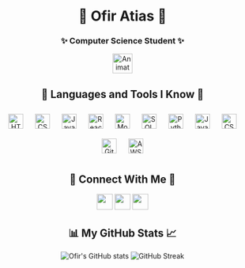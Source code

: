 <h1 align="center"> 🌸 Ofir Atias 🌸 </h1>
<h3 align="center"> ✨ Computer Science Student ✨ </h3>

<div align="center">
  <img src="https://iam-weijie.github.io/wave/hand-emoji.svg" alt="Animated Waving Hand" width="40" height="40">
</div>

<h2 align="center"> 🎀 Languages and Tools I Know 🎀 </h2>

<div align="center">
  <img alt="HTML" width="30px" style="padding: 10px;" src="https://cdn.jsdelivr.net/gh/devicons/devicon/icons/html5/html5-plain.svg" />
  <img alt="CSS" width="30px" style="padding: 10px;" src="https://cdn.jsdelivr.net/gh/devicons/devicon/icons/css3/css3-plain.svg" />
  <img alt="JavaScript" width="30px" style="padding: 10px;" src="https://cdn.jsdelivr.net/gh/devicons/devicon/icons/javascript/javascript-plain.svg" />
  <img alt="React" width="30px" style="padding: 10px;" src="https://cdn.jsdelivr.net/gh/devicons/devicon/icons/react/react-original.svg" />
  <img alt="MongoDB" width="30px" style="padding: 10px;" src="https://www.svgrepo.com/show/331488/mongodb.svg" />
  <img alt="SQL" width="30px" style="padding: 10px;" src="https://www.svgrepo.com/show/331760/sql-database-generic.svg" />
  <img alt="Python" width="30px" style="padding: 10px;" src="https://cdn.jsdelivr.net/gh/devicons/devicon/icons/python/python-plain.svg" />
  <img alt="Java" width="30px" style="padding: 10px;" src="https://cdn.jsdelivr.net/gh/devicons/devicon/icons/java/java-original.svg"/>
  <img alt="CSharp" width="30px" style="padding: 10px;" src="https://www.svgrepo.com/show/353622/c-sharp.svg" />
  <img alt="GitHub" width="30px" style="padding: 10px;" src="https://www.svgrepo.com/show/475654/github-color.svg" />
  <img alt="AWS" width="30px" style="padding: 10px;" src="https://www.svgrepo.com/show/448266/aws.svg" />
</div>

<h2 align="center"> 💖 Connect With Me 💖 </h2>

<p align="center">
  <a href="https://www.linkedin.com/in/ofir-atias-394347321/" target="_blank" rel="noreferrer"><img src="https://raw.githubusercontent.com/danielcranney/readme-generator/main/public/icons/socials/linkedin.svg" width="32" height="32" /></a>
  <a href="https://www.github.com/OfirAtias" target="_blank" rel="noreferrer"><img src="https://raw.githubusercontent.com/danielcranney/readme-generator/main/public/icons/socials/github-dark.svg" width="32" height="32" /></a>
  <a href="https://discord.com/users/OfirAtias" target="_blank" rel="noreferrer"><img src="https://raw.githubusercontent.com/danielcranney/readme-generator/main/public/icons/socials/discord.svg" width="32" height="32" /></a>
</p>

<h2 align="center"> 📊 My GitHub Stats 📈 </h2>

<p align="center">
  <img src="https://github-readme-stats.vercel.app/api?username=OfirAtias&show_icons=true&bg_color=FBF7F7&title_color=D5A6BD&text_color=4A4A4A&icon_color=E5C3C3&border_color=F2E5E9" alt="Ofir's GitHub stats"/>
  <img src="https://streak-stats.demolab.com/?user=OfirAtias&bg_color=FBF7F7&title_color=D5A6BD&text_color=4A4A4A&border_color=F2E5E9&ring=D5A6BD" alt="GitHub Streak"/>
</p>
